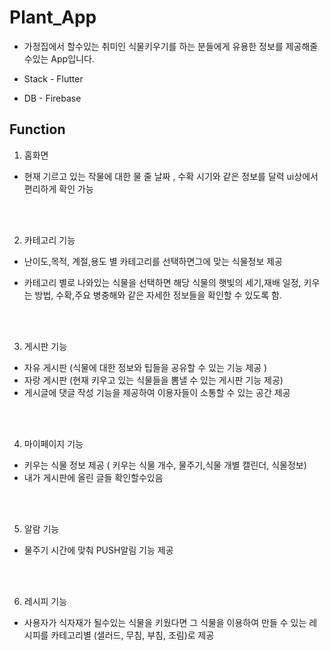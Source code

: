 # Plant_App


- 가정집에서 할수있는 취미인 식물키우기를 하는 분들에게 유용한 정보를 제공해줄수있는 App입니다.



- Stack - Flutter


- DB - Firebase



## Function




1. 홈화면 
- 현재 기르고 있는 작물에 대한 물 줄 날짜 , 수확 시기와 같은 정보를 달력 ui상에서 편리하게 확인 가능


<br/><br/>


2. 카테고리 기능 


- 난이도,목적, 계절,용도 별 카테고리를 선택하면그에 맞는 식물정보 제공 



- 카테고리 별로 나와있는 식물을 선택하면 해당 식물의 햇빛의 세기,재배 일정, 키우는 방법, 수확,주요 병충해와 같은 자세한 정보들을 확인할 수 있도록 함.



<br/><br/>


3. 게시판 기능
- 자유 게시판 (식물에 대한 정보와 팁들을 공유할 수 있는 기능 제공 )
- 자랑 게시판 (현재 키우고 있는 식물들을 뽐낼 수 있는 게시판 기능 제공)
- 게시글에 댓글 작성 기능을 제공하여 이용자들이 소통할 수 있는 공간 제공




<br/><br/>



4. 마이페이지 기능
- 키우는 식물 정보 제공 ( 키우는 식물 개수,  물주기,식물 개별 캘린더, 식물정보)
- 내가 게시판에 올린 글들 확인할수있음



<br/><br/>




5. 알람 기능
- 물주기 시간에 맞춰 PUSH알림 기능 제공


<br/><br/>




6. 레시피 기능
- 사용자가 식자재가 될수있는 식물을 키웠다면 그 식물을 이용하여 만들 수 있는 레시피를 카테고리별 (샐러드, 무침, 부침, 조림)로 제공 









